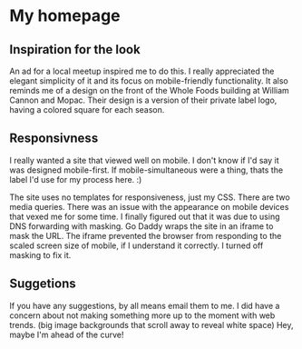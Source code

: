 # My homepage
## Inspiration for the look

An ad for a local meetup inspired me to do this.  I really appreciated the elegant simplicity of it and its focus on mobile-friendly functionality. It also reminds me of a design on the front of the Whole Foods building at William Cannon and Mopac.  Their design is a version of their private label logo, having a colored square for each season.

## Responsivness

I really wanted a site that viewed well on mobile.  I don't know if I'd say it was designed mobile-first.  If mobile-simultaneous were a thing, thats the label I'd use for my process here.  :)

The site uses no templates for responsiveness, just my CSS.  There are two media queries.  There was an issue with the appearance on mobile devices that vexed me for some time.  I finally figured out that it was due to using DNS forwarding with masking.  Go Daddy wraps the site in an iframe to mask the URL.  The iframe prevented the browser from responding to the scaled screen size of mobile, if I understand it correctly.  I turned off masking to fix it.  

## Suggetions

If you have any suggestions, by all means email them to me.  I did have a concern about not making something more up to the moment with web trends.  (big image backgrounds that scroll away to reveal white space)  Hey, maybe I'm ahead of the curve!
